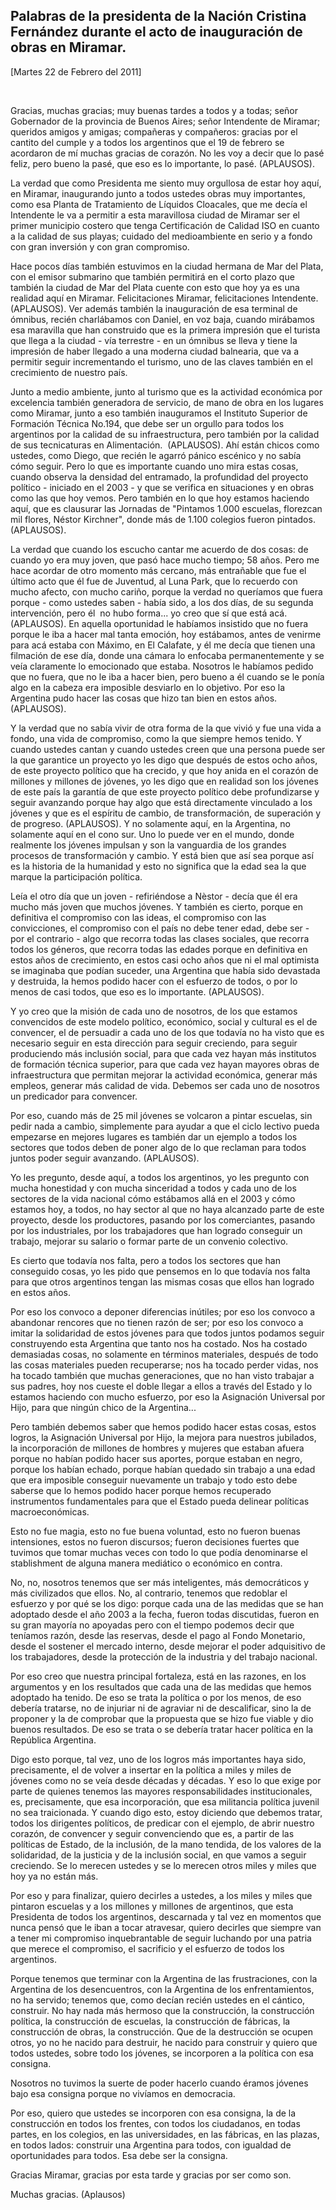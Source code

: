 Palabras de la presidenta de la Nación Cristina Fernández durante el acto de inauguración de obras en Miramar.
--------------------------------------------------------------------------------------------------------------

[Martes 22 de Febrero del 2011]

 

Gracias, muchas gracias; muy buenas tardes a todos y a todas; señor
Gobernador de la provincia de Buenos Aires; señor Intendente de Miramar;
queridos amigos y amigas; compañeras y compañeros: gracias por el
cantito del cumple y a todos los argentinos que el 19 de febrero se
acordaron de mí muchas gracias de corazón. No les voy a decir que lo
pasé feliz, pero bueno la pasé, que eso es lo importante, lo pasé.
(APLAUSOS).

La verdad que como Presidenta me siento muy orgullosa de estar hoy aquí,
en Miramar, inaugurando junto a todos ustedes obras muy importantes,
como esa Planta de Tratamiento de Líquidos Cloacales, que me decía el
Intendente le va a permitir a esta maravillosa ciudad de Miramar ser el
primer municipio costero que tenga Certificación de Calidad ISO en
cuanto a la calidad de sus playas; cuidado del medioambiente en serio y
a fondo con gran inversión y con gran compromiso.

Hace pocos días también estuvimos en la ciudad hermana de Mar del Plata,
con el emisor submarino que también permitirá en el corto plazo que
también la ciudad de Mar del Plata cuente con esto que hoy ya es una
realidad aquí en Miramar. Felicitaciones Miramar, felicitaciones
Intendente. (APLAUSOS). Ver además también la inauguración de esa
terminal de ómnibus, recién charlábamos con Daniel, en voz baja, cuando
mirábamos esa maravilla que han construido que es la primera impresión
que el turista que llega a la ciudad - vía terrestre - en un ómnibus se
lleva y tiene la impresión de haber llegado a una moderna ciudad
balnearia, que va a permitir seguir incrementando el turismo, uno de las
claves también en el crecimiento de nuestro país.

Junto a medio ambiente, junto al turismo que es la actividad económica
por excelencia también generadora de servicio, de mano de obra en los
lugares como Miramar, junto a eso también inauguramos el Instituto
Superior de Formación Técnica No.194, que debe ser un orgullo para todos
los argentinos por la calidad de su infraestructura, pero también por la
calidad de sus tecnicaturas en Alimentación.  (APLAUSOS). Ahí están
chicos como ustedes, como Diego, que recién le agarró pánico escénico y
no sabía cómo seguir. Pero lo que es importante cuando uno mira estas
cosas, cuando observa la densidad del entramado, la profundidad del
proyecto político - iniciado en el 2003 - y que se verifica en
situaciones y en obras como las que hoy vemos. Pero también en lo que
hoy estamos haciendo aquí, que es clausurar las Jornadas de "Pintamos
1.000 escuelas, florezcan mil flores, Néstor Kirchner", donde más de
1.100 colegios fueron pintados. (APLAUSOS). 

La verdad que cuando los escucho cantar me acuerdo de dos cosas: de
cuando yo era muy joven, que pasó hace mucho tiempo; 58 años. Pero me
hace acordar de otro momento más cercano, más entrañable que fue el
último acto que él fue de Juventud, al Luna Park, que lo recuerdo con
mucho afecto, con mucho cariño, porque la verdad no queríamos que fuera
porque - como ustedes saben - había sido, a los dos días, de su segunda
intervención, pero él  no hubo forma... yo creo que sí que está acá.
(APLAUSOS). En aquella oportunidad le habíamos insistido que no fuera
porque le iba a hacer mal tanta emoción, hoy estábamos, antes de venirme
para acá estaba con Máximo, en El Calafate, y él me decía que tienen una
filmación de ese día, donde una cámara lo enfocaba permanentemente y se
veía claramente lo emocionado que estaba. Nosotros le habíamos pedido
que no fuera, que no le iba a hacer bien, pero bueno a él cuando se le
ponía algo en la cabeza era imposible desviarlo en lo objetivo. Por eso
la Argentina pudo hacer las cosas que hizo tan bien en estos años.
(APLAUSOS).

Y la verdad que no sabía vivir de otra forma de la que vivió y fue una
vida a fondo, una vida de compromiso, como la que siempre hemos tenido.
Y cuando ustedes cantan y cuando ustedes creen que una persona puede ser
la que garantice un proyecto yo les digo que después de estos ocho años,
de este proyecto político que ha crecido, y que hoy anida en el corazón
de millones y millones de jóvenes, yo les digo que en realidad son los
jóvenes de este país la garantía de que este proyecto político debe
profundizarse y seguir avanzando porque hay algo que está directamente
vinculado a los jóvenes y que es el espíritu de cambio, de
transformación, de superación y de progreso. (APLAUSOS). Y no solamente
aquí, en la Argentina, no solamente aquí en el cono sur. Uno lo puede
ver en el mundo, donde realmente los jóvenes impulsan y son la
vanguardia de los grandes procesos de transformación y cambio. Y está
bien que así sea porque así es la historia de la humanidad y esto no
significa que la edad sea la que marque la participación política.

Leía el otro día que un joven - refiriéndose a Nèstor - decía que él era
mucho más joven que muchos jóvenes. Y también es cierto, porque en
definitiva el compromiso con las ideas, el compromiso con las
convicciones, el compromiso con el país no debe tener edad, debe ser -
por el contrario - algo que recorra todas las clases sociales, que
recorra todos los géneros, que recorra todas las edades porque en
definitiva en estos años de crecimiento, en estos casi ocho años que ni
el mal optimista se imaginaba que podían suceder, una Argentina que
había sido devastada y destruida, la hemos podido hacer con el esfuerzo
de todos, o por lo menos de casi todos, que eso es lo importante.
(APLAUSOS).

Y yo creo que la misión de cada uno de nosotros, de los que estamos
convencidos de este modelo político, económico, social y cultural es el
de convencer, el de persuadir a cada uno de los que todavía no ha visto
que es necesario seguir en esta dirección para seguir creciendo, para
seguir produciendo más inclusión social, para que cada vez hayan más
institutos de formación técnica superior, para que cada vez hayan
mayores obras de infraestructura que permitan mejorar la actividad
económica, generar más empleos, generar más calidad de vida. Debemos ser
cada uno de nosotros un predicador para convencer.

Por eso, cuando más de 25 mil jóvenes se volcaron a pintar escuelas, sin
pedir nada a cambio, simplemente para ayudar a que el ciclo lectivo
pueda empezarse en mejores lugares es también dar un ejemplo a todos los
sectores que todos deben de poner algo de lo que reclaman para todos
juntos poder seguir avanzando. (APLAUSOS).

Yo les pregunto, desde aquí, a todos los argentinos, yo les pregunto con
mucha honestidad y con mucha sinceridad a todos y cada uno de los
sectores de la vida nacional cómo estábamos allá en el 2003 y cómo
estamos hoy, a todos, no hay sector al que no haya alcanzado parte de
este proyecto, desde los productores, pasando por los comerciantes,
pasando por los industriales, por los trabajadores que han logrado
conseguir un trabajo, mejorar su salario o formar parte de un convenio
colectivo.

Es cierto que todavía nos falta, pero a todos los sectores que han
conseguido cosas, yo les pido que pensemos en lo que todavía nos falta
para que otros argentinos tengan las mismas cosas que ellos han logrado
en estos años.

Por eso los convoco a deponer diferencias inútiles; por eso los convoco
a abandonar rencores que no tienen razón de ser; por eso los convoco a
imitar la solidaridad de estos jóvenes para que todos juntos podamos
seguir construyendo esta Argentina que tanto nos ha costado. Nos ha
costado demasiadas cosas, no solamente en términos materiales, después
de todo las cosas materiales pueden recuperarse; nos ha tocado perder
vidas, nos ha tocado también que muchas generaciones, que no han visto
trabajar a sus padres, hoy nos cueste el doble llegar a ellos a través
del Estado y lo estamos haciendo con mucho esfuerzo, por eso la
Asignación Universal por Hijo, para que ningún chico de la Argentina...

Pero también debemos saber que hemos podido hacer estas cosas, estos
logros, la Asignación Universal por Hijo, la mejora para nuestros
jubilados, la incorporación de millones de hombres y mujeres que estaban
afuera porque no habían podido hacer sus aportes, porque estaban en
negro, porque los habían echado, porque habían quedado sin trabajo a una
edad que era imposible conseguir nuevamente un trabajo y todo esto debe
saberse que lo hemos podido hacer porque hemos recuperado instrumentos
fundamentales para que el Estado pueda delinear políticas
macroeconómicas.

Esto no fue magia, esto no fue buena voluntad, esto no fueron buenas
intensiones, estos no fueron discursos; fueron decisiones fuertes que
tuvimos que tomar muchas veces con todo lo que podía denominarse el
stablishment de alguna manera mediático o económico en contra.

No, no, nosotros tenemos que ser más inteligentes, más democráticos y
más civilizados que ellos. No, al contrario, tenemos que redoblar el
esfuerzo y por qué se los digo: porque cada una de las medidas que se
han adoptado desde el año 2003 a la fecha, fueron todas discutidas,
fueron en su gran mayoría no apoyadas pero con el tiempo podemos decir
que teníamos razón, desde las reservas, desde el pago al Fondo
Monetario, desde el sostener el mercado interno, desde mejorar el poder
adquisitivo de los trabajadores, desde la protección de la industria y
del trabajo nacional.

Por eso creo que nuestra principal fortaleza, está en las razones, en
los argumentos y en los resultados que cada una de las medidas que hemos
adoptado ha tenido. De eso se trata la política o por los menos, de eso
debería tratarse, no de injuriar ni de agraviar ni de descalificar, sino
la de proponer y la de comprobar que la propuesta que se hizo fue viable
y dio buenos resultados. De eso se trata o se debería tratar hacer
política en la República Argentina.

Digo esto porque, tal vez, uno de los logros más importantes haya sido,
precisamente, el de volver a insertar en la política a miles y miles de
jóvenes como no se veía desde décadas y décadas. Y eso lo que exige por
parte de quienes tenemos las mayores responsabilidades institucionales,
es, precisamente, que esa incorporación, que esa militancia política
juvenil no sea traicionada. Y cuando digo esto, estoy diciendo que
debemos tratar, todos los dirigentes políticos, de predicar con el
ejemplo, de abrir nuestro corazón, de convencer y seguir convenciendo
que es, a partir de las políticas de Estado, de la inclusión, de la mano
tendida, de los valores de la solidaridad, de la justicia y de la
inclusión social, en que vamos a seguir creciendo. Se lo merecen ustedes
y se lo merecen otros miles y miles que hoy ya no están más.

Por eso y para finalizar, quiero decirles a ustedes, a los miles y miles
que pintaron escuelas y a los millones y millones de argentinos, que
esta Presidenta de todos los argentinos, descarnada y tal vez en
momentos que nunca pensó que le iban a tocar atravesar, quiero decirles
que siempre van a tener mi compromiso inquebrantable de seguir luchando
por una patria que merece el compromiso, el sacrificio y el esfuerzo de
todos los argentinos.

Porque tenemos que terminar con la Argentina de las frustraciones, con
la Argentina de los desencuentros, con la Argentina de los
enfrentamientos, no ha servido; tenemos que, como decían recién ustedes
en el cántico, construir. No hay nada más hermoso que la construcción,
la construcción política, la construcción de escuelas, la construcción
de fábricas, la construcción de obras, la construcción. Que de la
destrucción se ocupen otros, yo no he nacido para destruir, he nacido
para construir y quiero que todos ustedes, sobre todo los jóvenes, se
incorporen a la política con esa consigna.

Nosotros no tuvimos la suerte de poder hacerlo cuando éramos jóvenes
bajo esa consigna porque no vivíamos en democracia.

Por eso, quiero que ustedes se incorporen con esa consigna, la de la
construcción en todos los frentes, con todos los ciudadanos, en todas
partes, en los colegios, en las universidades, en las fábricas, en las
plazas, en todos lados: construir una Argentina para todos, con igualdad
de oportunidades para todos. Esa debe ser la consigna.

Gracias Miramar, gracias por esta tarde y gracias por ser como son.

Muchas gracias. (Aplausos)
